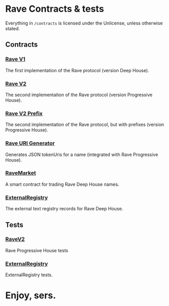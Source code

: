 # Rave Contracts & tests
Everything in `/contracts` is licensed under the Unlicense, unless otherwise stated.

## Contracts

### [Rave V1](contracts/Rave.sol)
The first implementation of the Rave protocol (version Deep House).

### [Rave V2](contracts/RaveV2.sol)
The second implementation of the Rave protocol (version Progressive House).

### [Rave V2 Prefix](contracts/RaveV2-Prefix.sol)
The second implementation of the Rave protocol, but with prefixes (version Progressive House).

### [Rave URI Generator](contracts/RaveURIGenerator.sol)
Generates JSON tokenUris for a name (integrated with Rave Progressive House).

### [RaveMarket](contracts/RaveMarket.sol)
A smart contract for trading Rave Deep House names.

### [ExternalRegistry](contracts/ExternalRegistry.sol)
The external text registry records for Rave Deep House.

## Tests

### [RaveV2](tests/RaveV2.js)
Rave Progressive House tests

### [ExternalRegistry](tests/ExternalRegistry.ajs)
ExternalRegistry tests.

# Enjoy, sers.
